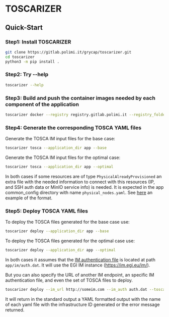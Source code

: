 # TOSCARIZER

## Quick-Start

### Step1: Install TOSCARIZER

```sh
git clone https://gitlab.polimi.it/grycap/toscarizer.git
cd toscarizer
python3 -m pip install . 
```

### Step2: Try --help

```sh
toscarizer --help
```

### Step3: Build and push the container images needed by each component of the application

```sh
toscarizer docker --registry registry.gitlab.polimi.it --registry_folder /ai-sprint --username user --password pass --application_dir app
```

### Step4: Generate the corresponding TOSCA YAML files

Generate the TOSCA IM input files for the base case:

```sh
toscarizer tosca --application_dir app --base
```

Generate the TOSCA IM input files for the optimal case:

```sh
toscarizer tosca --application_dir app --optimal
```

In both cases if some resources are of type ``PhysicalAlreadyProvisioned`` an extra file with the needed information to connect with this resources (IP, and SSH auth data or MinIO service info) is needed. It is expected in the app common_config directory with name ``physical_nodes.yaml``. See [here](app2/common_config/physical_nodes.yaml) an example of the format.

### Step5: Deploy TOSCA YAML files

To deploy the TOSCA files generated for the base case use:

```sh
toscarizer deploy --application_dir app --base
```

To deploy the TOSCA files generated for the optimal case use:

```sh
toscarizer deploy --application_dir app --optimal
```

In both cases it assumes that the [IM authentication file](https://imdocs.readthedocs.io/en/latest/client.html#auth-file) is located at path ``app/im/auth.dat``. It will use the EGI IM instance (<https://im.egi.eu/im/>).

But you can also specify the URL of another IM endpoint, an specific IM authentication file, and even the set of TOSCA files to deploy.

```sh
toscarizer deploy --im_url http://someim.com --im_auth auth.dat --tosca_file some_path/tosca1.yaml --tosca_file some_path/tosca1.yaml 
```

It will return in the standard output a YAML formatted output with the name of each yaml file with the infrastructure ID generated or the error message returned.
